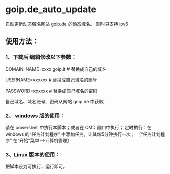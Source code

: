# goip.de_auto_update
自动更新动态域名网站 goip.de 的动态域名。
暂时只支持 ipv6

## 使用方法：

### 1、下载后 编辑修改以下参数：
DOMAIN_NAME=xxxx.goip.it # 替换成自己的域名

USERNAME=xxxxxx # 替换成自己域名的账号

PASSWORD=xxxxxx # 替换成自己域名的密码


自己域名、域名账号、密码从网站 goip.de 中获取

### 2、 windows 版的使用：
请在 powershell 中执行本脚本；或者在 CMD 窗口中执行；
定时执行：在 windows 的“任务计划程序” 中添加任务，让其每5分钟执行一次；
  （“任务计划程序”  在“开始”菜单-->计算机管理）

### 3、Linux 版本的使用：
把脚本设为可执行，运行即可。


